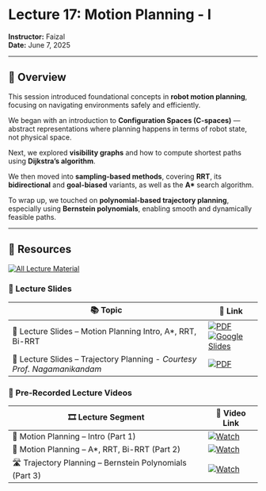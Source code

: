 # Lecture 17: Motion Planning - I

**Instructor:** Faizal  
**Date:** June 7, 2025

---

## 📖 Overview
This session introduced foundational concepts in **robot motion planning**, focusing on navigating environments safely and efficiently.

We began with an introduction to **Configuration Spaces (C-spaces)** — abstract representations where planning happens in terms of robot state, not physical space.

Next, we explored **visibility graphs** and how to compute shortest paths using **Dijkstra’s algorithm**.

We then moved into **sampling-based methods**, covering **RRT**, its **bidirectional** and **goal-biased** variants, as well as the **A\*** search algorithm.

To wrap up, we touched on **polynomial-based trajectory planning**, especially using **Bernstein polynomials**, enabling smooth and dynamically feasible paths.

---


## 🔗 Resources
[![All Lecture Material](https://img.shields.io/badge/Google%20Drive-Full%20Lecture%20Material-4A8DB7?logo=google-drive&logoColor=white)](https://drive.google.com/drive/u/0/folders/1OleG4rbHzOjsPRWvMpXPcX4AFSrMihMN)



### 📄 Lecture Slides
| 📚 Topic                                             | 🔗 Link                                                                                                                                                                  |
|------------------------------------------------------|-------------------------------------------------------------------------------------------------------------------------------------------------------------------------|
| 📑 Lecture Slides – Motion Planning Intro, A\*, RRT, Bi-RRT | [![PDF](https://img.shields.io/badge/Open-Slides-red?logo=adobeacrobatreader&logoColor=white)](./lec-17-motion-planning-intro.pdf) <br> [![Google Slides](https://img.shields.io/badge/View-Google%20Slides-yellow?logo=google-slides&logoColor=white)](https://docs.google.com/presentation/d/1hTvT3ImAKJEbh9-zxmoi2Ne5RQ4q7_3P/edit?slide=id.p2#slide=id.p2) |
| 📑 Lecture Slides – Trajectory Planning - _Courtesy Prof. Nagamanikandam_ | [![PDF](https://img.shields.io/badge/Open-Slides-red?logo=adobeacrobatreader&logoColor=white)](./lec-17-polynomial-trajectory.pdf)                                      |

### 🎥 Pre-Recorded Lecture Videos
| 🎞️ Lecture Segment                                      | 🔗 Video Link                                                                                                                                       |
|----------------------------------------------------------|----------------------------------------------------------------------------------------------------------------------------------------------------|
| 🧭 Motion Planning – Intro (Part 1)                       | [![Watch](https://img.shields.io/badge/Watch-Video-blue?logo=google-drive&logoColor=white)](https://drive.google.com/file/d/1cUH9HvyRQoywUMCtIfIxqcwGmGs03hsG/view?usp=sharing)     |
| 🧭 Motion Planning – A\*, RRT, Bi-RRT (Part 2)            | [![Watch](https://img.shields.io/badge/Watch-Video-blue?logo=google-drive&logoColor=white)](https://drive.google.com/file/d/1EIB07G-Lg92UV8AEjC6do2wmqIkiLcEl/view?usp=drive_link) |
| 🛣️ Trajectory Planning – Bernstein Polynomials (Part 3)  | [![Watch](https://img.shields.io/badge/Watch-Video-blue?logo=google-drive&logoColor=white)](https://drive.google.com/file/d/1NrTdYz04_9A4EnBX1Q66Df2boS2Ea82O/view?usp=drive_link) |


